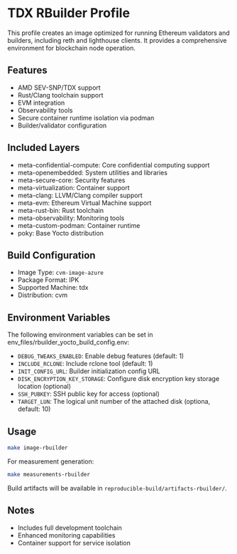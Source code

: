 # TDX RBuilder Profile

This profile creates an image optimized for running Ethereum validators and builders, including reth and lighthouse clients. It provides a comprehensive environment for blockchain node operation.

## Features
- AMD SEV-SNP/TDX support
- Rust/Clang toolchain support
- EVM integration
- Observability tools
- Secure container runtime isolation via podman
- Builder/validator configuration

## Included Layers
- meta-confidential-compute: Core confidential computing support
- meta-openembedded: System utilities and libraries
- meta-secure-core: Security features
- meta-virtualization: Container support
- meta-clang: LLVM/Clang compiler support
- meta-evm: Ethereum Virtual Machine support
- meta-rust-bin: Rust toolchain
- meta-observability: Monitoring tools
- meta-custom-podman: Container runtime
- poky: Base Yocto distribution

## Build Configuration
- Image Type: `cvm-image-azure`
- Package Format: IPK
- Supported Machine: tdx
- Distribution: cvm

## Environment Variables
The following environment variables can be set in env_files/rbuilder_yocto_build_config.env:
- `DEBUG_TWEAKS_ENABLED`: Enable debug features (default: 1)
- `INCLUDE_RCLONE`: Include rclone tool (default: 1)
- `INIT_CONFIG_URL`: Builder initialization config URL
- `DISK_ENCRYPTION_KEY_STORAGE`: Configure disk encryption key storage location (optional)
- `SSH_PUBKEY`: SSH public key for access (optional)
- `TARGET_LUN`: The logical unit number of the attached disk (optiona, default: 10)

## Usage
```bash
make image-rbuilder
```

For measurement generation:
```bash
make measurements-rbuilder
```

Build artifacts will be available in `reproducible-build/artifacts-rbuilder/`.

## Notes
- Includes full development toolchain
- Enhanced monitoring capabilities
- Container support for service isolation
